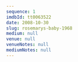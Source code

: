 ```yaml
---
sequence: 1
imdbId: tt0063522
date: 2008-10-30
slug: rosemarys-baby-1968
medium: null
venue: null
venueNotes: null
mediumNotes: null
---
```



